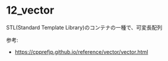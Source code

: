 # 12_vector

STL(Standard Template Library)のコンテナの一種で、可変長配列

参考:
- https://cpprefjp.github.io/reference/vector/vector.html
